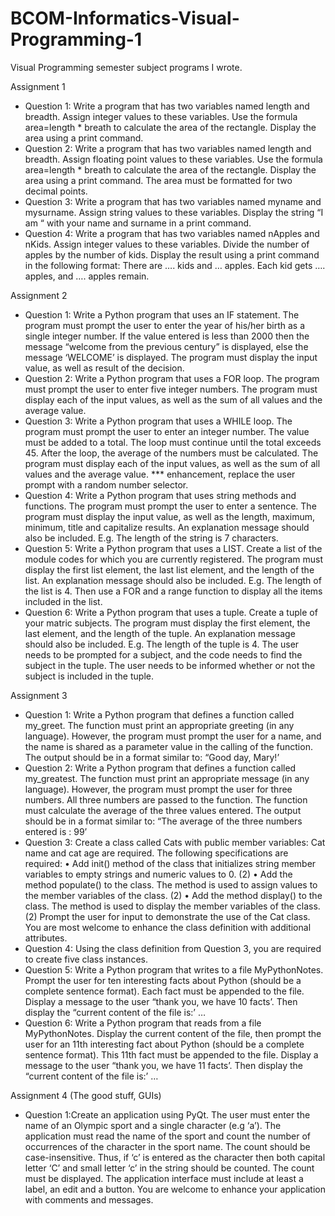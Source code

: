 # BCOM-Informatics-Visual-Programming-1
Visual Programming semester subject programs I wrote.

Assignment 1
 - Question 1: Write a program that has two variables named length and breadth. Assign integer values to these variables. Use the formula  area=length * breath to calculate the area of the rectangle.  Display the area using a print command.
 - Question 2: Write a program that has two variables named length and breadth. Assign floating point values to these variables. Use the formula area=length * breath to calculate the area of the rectangle.  Display the area using a print command.  The area must be formatted for two decimal points.
 - Question 3: Write a program that has two variables named myname and mysurname. Assign string values to these variables. Display the string “I am “ with your name and surname in a print command. 
 - Question 4: Write a program that has two variables named nApples and nKids. Assign integer values to these variables.  Divide the number of apples by the number of kids.  Display the result using a print command in the following format:
There are …. kids and … apples. 
Each kid gets …. apples, and …. apples remain.

Assignment 2
 - Question 1: Write a Python program that uses an IF statement.  The program must prompt the user to enter the year of his/her birth as a single integer number.  If the value entered is less than 2000 then the message “welcome from the previous century” is displayed, else the message ‘WELCOME’ is displayed.  The program must display the input value, as well as result of the decision.
 - Question 2: Write a Python program that uses a FOR loop.  The program must prompt the user to enter five integer numbers.  The program must display each of the input values, as well as the sum of all values and the average value.
 - Question 3: Write a Python program that uses a WHILE loop.  The program must prompt the user to enter an integer number.  The value must be added to a total.  The loop must continue until the total exceeds 45.  After the loop, the average of the numbers must be calculated.  The program must display each of the input values, as well as the sum of all values and the average value.
*** enhancement, replace the user prompt with a random number selector.
 - Question 4: Write a Python program that uses string methods and functions.  The program must prompt the user to enter a sentence.  The program must display the input value, as well as the length, maximum, minimum, title and capitalize results.  An explanation message should also be included.  E.g. The length of the string is 7 characters.
 - Question 5: Write a Python program that uses a LIST.  Create a list of the module codes for which you are currently registered.  The program must display the first list element, the last list element, and the length of the list.  An explanation message should also be included.  E.g. The length of the list is 4.  Then use a FOR and a range function to display all the items included in the list.
 - Question 6: Write a Python program that uses a tuple.  Create a tuple of your matric subjects.  The program must display the first element, the last element, and the length of the tuple.  An explanation message should also be included.  E.g. The length of the tuple is 4.  The user needs to be prompted for a subject, and the code needs to find the subject in the tuple.  The user needs to be informed whether or not the subject is included in the tuple.
 
Assignment 3
 - Question 1: Write a Python program that defines a function called my_greet.  The function must print an appropriate greeting (in any language).  However, the program must prompt the user for a name, and the name is shared as a parameter value in the calling of the function.  The output should be in a format similar to: “Good day, Mary!’
 - Question 2: Write a Python program that defines a function called my_greatest.  The function must print an appropriate message (in any language).  However, the program must prompt the user for three numbers.  All three numbers are passed to the function.  The function must calculate the average of the three values entered. The output should be in a format similar to: “The average of the three numbers entered is :  99’
 - Question 3: Create a class called Cats with public member variables: Cat name and cat age are required.   The following specifications are required:
•	Add init() method of the class that initializes string member variables to empty strings and numeric values to 0. (2)
•	Add the method populate() to the class.  The method is used to assign values to the member variables of the class. (2)
•	Add the method display() to the class.  The method is used to display the member variables of the class. (2)
Prompt the user for input to demonstrate the use of the Cat class.  You are most welcome to enhance the class definition with additional attributes.
- Question 4: Using the class definition from Question 3, you are required to create five class instances.
- Question 5: Write a Python program that writes to a file MyPythonNotes.  Prompt the user for ten interesting facts about Python (should be a complete sentence format).  Each fact must be appended to the file.  Display a message to the user “thank you, we have 10 facts’.  Then display the “current content of the file is:’ …
- Question 6: Write a Python program that reads from a file MyPythonNotes.  Display the current content of the file, then prompt the user for an 11th interesting fact about Python (should be a complete sentence format).  This 11th fact must be appended to the file.  Display a message to the user “thank you, we have 11 facts’.  Then display the “current content of the file is:’ …

Assignment 4 (The good stuff, GUIs)
 - Question 1:Create an application using PyQt.  The user must enter the name of an Olympic sport and a single character (e.g ‘a’). The application must read the name of the sport and count the number of occurrences of the character in the sport name.  The count should be case-insensitive. Thus, if ‘c’ is entered as the character then both capital letter ‘C’ and small letter ‘c’ in the string should be counted.  The count must be displayed. The application interface must include at least a label, an edit and a button.  You are welcome to enhance your application with comments and messages.
